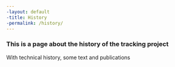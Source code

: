 ```yaml
---
-layout: default
-title: History
-permalink: /history/
---
```


### This is a page about the history of the tracking project
With technical history, some text and publications
